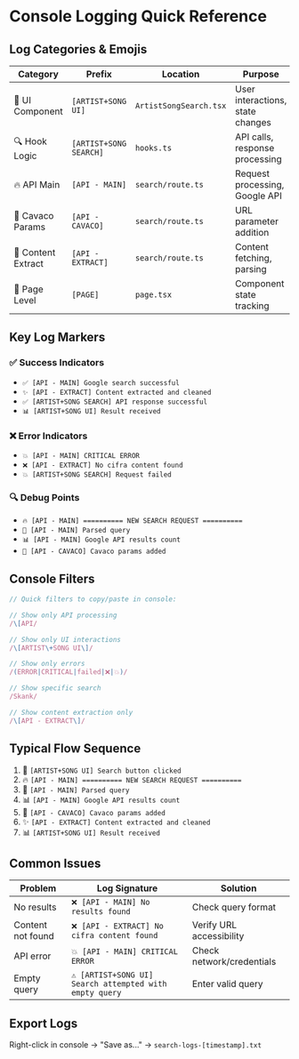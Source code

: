 # Console Logging Quick Reference

## Log Categories & Emojis

| Category           | Prefix                 | Location               | Purpose                          |
| ------------------ | ---------------------- | ---------------------- | -------------------------------- |
| 🎵 UI Component    | `[ARTIST+SONG UI]`     | `ArtistSongSearch.tsx` | User interactions, state changes |
| 🔍 Hook Logic      | `[ARTIST+SONG SEARCH]` | `hooks.ts`             | API calls, response processing   |
| 🔥 API Main        | `[API - MAIN]`         | `search/route.ts`      | Request processing, Google API   |
| 🎸 Cavaco Params   | `[API - CAVACO]`       | `search/route.ts`      | URL parameter addition           |
| 📄 Content Extract | `[API - EXTRACT]`      | `search/route.ts`      | Content fetching, parsing        |
| 🎵 Page Level      | `[PAGE]`               | `page.tsx`             | Component state tracking         |

## Key Log Markers

### ✅ Success Indicators

- `✅ [API - MAIN] Google search successful`
- `✨ [API - EXTRACT] Content extracted and cleaned`
- `✅ [ARTIST+SONG SEARCH] API response successful`
- `📊 [ARTIST+SONG UI] Result received`

### ❌ Error Indicators

- `💥 [API - MAIN] CRITICAL ERROR`
- `❌ [API - EXTRACT] No cifra content found`
- `💥 [ARTIST+SONG SEARCH] Request failed`

### 🔍 Debug Points

- `🔥 [API - MAIN] ========== NEW SEARCH REQUEST ==========`
- `🎯 [API - MAIN] Parsed query`
- `📊 [API - MAIN] Google API results count`
- `🎸 [API - CAVACO] Cavaco params added`

## Console Filters

```javascript
// Quick filters to copy/paste in console:

// Show only API processing
/\[API/

// Show only UI interactions
/\[ARTIST\+SONG UI\]/

// Show only errors
/(ERROR|CRITICAL|failed|❌|💥)/

// Show specific search
/Skank/

// Show content extraction only
/\[API - EXTRACT\]/
```

## Typical Flow Sequence

1. 🚀 `[ARTIST+SONG UI] Search button clicked`
2. 🔥 `[API - MAIN] ========== NEW SEARCH REQUEST ==========`
3. 🎯 `[API - MAIN] Parsed query`
4. 📊 `[API - MAIN] Google API results count`
5. 🎸 `[API - CAVACO] Cavaco params added`
6. ✨ `[API - EXTRACT] Content extracted and cleaned`
7. 📊 `[ARTIST+SONG UI] Result received`

## Common Issues

| Problem           | Log Signature                                           | Solution                  |
| ----------------- | ------------------------------------------------------- | ------------------------- |
| No results        | `❌ [API - MAIN] No results found`                      | Check query format        |
| Content not found | `❌ [API - EXTRACT] No cifra content found`             | Verify URL accessibility  |
| API error         | `💥 [API - MAIN] CRITICAL ERROR`                        | Check network/credentials |
| Empty query       | `⚠️ [ARTIST+SONG UI] Search attempted with empty query` | Enter valid query         |

## Export Logs

Right-click in console → "Save as..." → `search-logs-[timestamp].txt`
